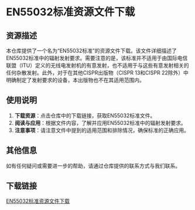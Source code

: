 # EN55032标准资源文件下载

## 资源描述

本仓库提供了一个名为“EN55032标准”的资源文件下载。该文件详细描述了EN55032标准中的辐射发射要求。需要注意的是，该标准并不适用于由国际电信联盟（ITU）定义的无线电发射机的有意发射，也不适用于与这些有意发射相关的任何杂散发射。此外，对于在其他CISPR出版物（CISPR 13和CISPR 22除外）中明确制定了发射要求的设备，本出版物也不在其适用范围内。

## 使用说明

1. **下载资源**：点击仓库中的下载链接，获取EN55032标准文件。
2. **阅读与应用**：根据文件内容，了解并应用EN55032标准中的辐射发射要求。
3. **注意事项**：请注意文件中提到的适用范围和排除情况，确保标准的正确应用。

## 其他信息

如有任何疑问或需要进一步的帮助，请通过仓库提供的联系方式与我们联系。

## 下载链接

[EN55032标准资源文件下载](https://pan.quark.cn/s/7ad2fd1506ca)